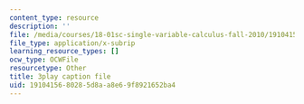 ```yaml
---
content_type: resource
description: ''
file: /media/courses/18-01sc-single-variable-calculus-fall-2010/1910415680285d8aa8e69f8921652ba4_9v25gg2qJYE.vtt
file_type: application/x-subrip
learning_resource_types: []
ocw_type: OCWFile
resourcetype: Other
title: 3play caption file
uid: 19104156-8028-5d8a-a8e6-9f8921652ba4
---
```

